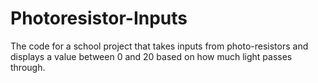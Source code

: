 # Photoresistor-Inputs
The code for a school project that takes inputs from photo-resistors and displays a value between 0 and 20 based on how much light passes through.
